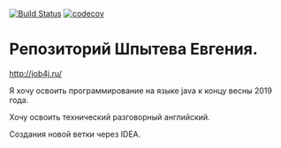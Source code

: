 [![Build Status](https://travis-ci.org/Zhekbland/job4j.svg?branch=master)](https://travis-ci.org/Zhekbland/job4j)
[![codecov](https://codecov.io/gh/Zhekbland/job4j/branch/master/graph/badge.svg)](https://codecov.io/gh/Zhekbland/job4j)
# Репозиторий Шпытева Евгения.

http://job4j.ru/

Я хочу освоить программирование на языке java к концу весны 2019 года.

Хочу освоить технический разговорный английский.

Создания новой ветки через IDEA.